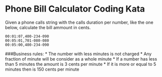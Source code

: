# Phone Bill Calculator Coding Kata

Given a phone calls string with the calls duration per number, like the one below, calculate the bill ammount in cents.

```
00:01:07,400-234-090
00:05:01,701-080-080
00:05:00,400-234-090
```
###Business rules:
     * The number with less minutes is not charged
     * Any fraction of minute will be consider as a whole minute
     * If a number has less than 5 minutes the amount is 3 cents per minute
     * If it is more or equal to 5 minutes then is 150 cents per minute

